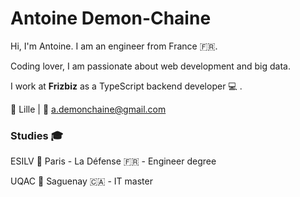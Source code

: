 # Antoine Demon-Chaine

Hi, I'm Antoine. I am an engineer from France :fr:.

Coding lover, I am passionate about web development and big data.

I work at **Frizbiz** as a TypeScript backend developer :computer: . 


:round_pushpin:  Lille | :email:  a.demonchaine@gmail.com

### Studies :mortar_board: 

ESILV :round_pushpin: Paris - La Défense :fr: - Engineer degree

UQAC :round_pushpin: Saguenay :canada: - IT master
